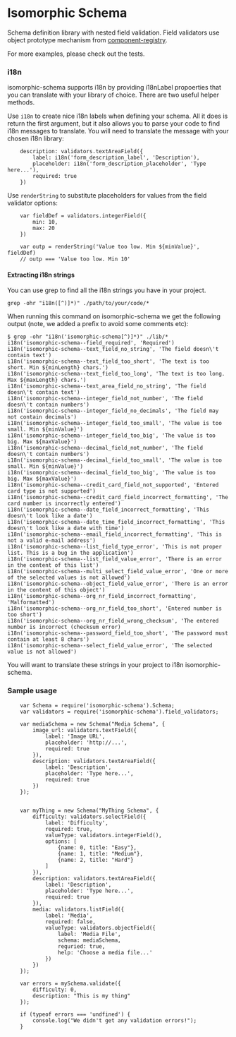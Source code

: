 # Isomorphic Schema

Schema definition library with nested field validation. Field validators use object prototype mechanism from [component-registry](https://github.com/jhsware/SimpleJSRegistry "SimpleJSRegistry").

For more examples, please check out the tests.

### i18n ###
isomorphic-schema supports i18n by providing i18nLabel propoerties that you can translate with your library of choice. There are two useful helper methods.

Use `i18n` to create nice i18n labels when defining your schema. All it does is return the first argument, but it also allows you to parse your code to find i18n messages to translate. You will need to translate the message with your chosen i18n library:

```
    description: validators.textAreaField({
        label: i18n('form_description_label', 'Description'),
        placeholder: i18n('form_description_placeholder', 'Type here...'),
        required: true
    })
```

Use `renderString` to substitute placeholders for values from the field validator options:

```
    var fieldDef = validators.integerField({
        min: 10,
        max: 20
    })

    var outp = renderString('Value too low. Min ${minValue}', fieldDef)
    // outp === 'Value too low. Min 10'
```

#### Extracting i18n strings ####
You can use grep to find all the i18n strings you have in your project.

```
grep -ohr "i18n([^)]*)" ./path/to/your/code/*
```

When running this command on isomorphic-schema we get the following output (note, we added a prefix to avoid some comments etc):

```
$ grep -ohr "i18n('isomorphic-schema[^)]*)" ./lib/*
i18n('isomorphic-schema--field_required', 'Required')
i18n('isomorphic-schema--text_field_no_string', 'The field doesn\'t contain text')
i18n('isomorphic-schema--text_field_too_short', 'The text is too short. Min ${minLength} chars.')
i18n('isomorphic-schema--text_field_too_long', 'The text is too long. Max ${maxLength} chars.')
i18n('isomorphic-schema--text_area_field_no_string', 'The field doesn\'t contain text')
i18n('isomorphic-schema--integer_field_not_number', 'The field doesn\'t contain numbers')
i18n('isomorphic-schema--integer_field_no_decimals', 'The field may not contain decimals')
i18n('isomorphic-schema--integer_field_too_small', 'The value is too small. Min ${minValue}')
i18n('isomorphic-schema--integer_field_too_big', 'The value is too big. Max ${maxValue}')
i18n('isomorphic-schema--decimal_field_not_number', 'The field doesn\'t contain numbers')
i18n('isomorphic-schema--decimal_field_too_small', 'The value is too small. Min ${minValue}')
i18n('isomorphic-schema--decimal_field_too_big', 'The value is too big. Max ${maxValue}')
i18n('isomorphic-schema--credit_card_field_not_supported', 'Entered card type is not supported')
i18n('isomorphic-schema--credit_card_field_incorrect_formatting', 'The card number is incorrectly entered')
i18n('isomorphic-schema--date_field_incorrect_formatting', 'This doesn\'t look like a date')
i18n('isomorphic-schema--date_time_field_incorrect_formatting', 'This doesn\'t look like a date with time')
i18n('isomorphic-schema--email_field_incorrect_formatting', 'This is not a valid e-mail address')
i18n('isomorphic-schema--list_field_type_error', 'This is not proper list. This is a bug in the application')
i18n('isomorphic-schema--list_field_value_error', 'There is an error in the content of this list')
i18n('isomorphic-schema--multi_select_field_value_error', 'One or more of the selected values is not allowed')
i18n('isomorphic-schema--object_field_value_error', 'There is an error in the content of this object')
i18n('isomorphic-schema--org_nr_field_incorrect_formatting', 'Malformatted')
i18n('isomorphic-schema--org_nr_field_too_short', 'Entered number is too short')
i18n('isomorphic-schema--org_nr_field_wrong_checksum', 'The entered number is incorrect (checksum error)
i18n('isomorphic-schema--password_field_too_short', 'The password must contain at least 8 chars')
i18n('isomorphic-schema--select_field_value_error', 'The selected value is not allowed')
```

You will want to translate these strings in your project to i18n isomorphic-schema.

### Sample usage ###

```
    var Schema = require('isomorphic-schema').Schema;
    var validators = require('isomorphic-schema').field_validators;
    
    var mediaSchema = new Schema("Media Schema", {
        image_url: validators.textField({
            label: 'Image URL',
            placeholder: 'http://...',
            required: true
        }),
        description: validators.textAreaField({
            label: 'Description',
            placeholder: 'Type here...',
            required: true
        })
    });
    
    
    var myThing = new Schema("MyThing Schema", {
        difficulty: validators.selectField({
            label: 'Difficulty',
            required: true,
            valueType: validators.integerField(),
            options: [
                {name: 0, title: "Easy"},
                {name: 1, title: "Medium"},
                {name: 2, title: "Hard"}
            ]
        }),
        description: validators.textAreaField({
            label: 'Description',
            placeholder: 'Type here...',
            required: true
        }),
        media: validators.listField({
            label: 'Media',
            required: false,
            valueType: validators.objectField({
                label: 'Media File',
                schema: mediaSchema,
                requried: true,
                help: 'Choose a media file...'
            })
        })
    });
    
    var errors = mySchema.validate({
        difficulty: 0,
        description: "This is my thing"
    });
    
    if (typeof errors === 'undfined') {
        console.log("We didn't get any validation errors!");
    }
```